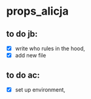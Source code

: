 # props_alicja

## to do jb: 

- [x] write who rules in the hood,
- [x] add new file

## to do ac:

- [x] set up environment,



